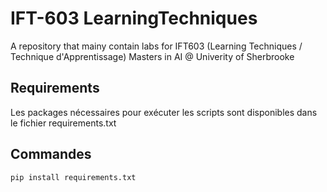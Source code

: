 # IFT-603 LearningTechniques
A repository that mainy contain labs for IFT603 (Learning Techniques / Technique d'Apprentissage) Masters in AI @ Univerity of Sherbrooke

## Requirements
Les packages nécessaires pour exécuter les scripts sont disponibles dans le fichier requirements.txt

## Commandes
```
pip install requirements.txt
```
